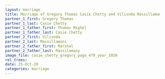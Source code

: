 ```yaml
---
layout: marriage
title: Marriage of Gregory Thomas Casie Chetty and Vilisnda Massillamani
partner_1_first: Gregory Thomas
partner_1_last: Casie Chetty
partner_1_father_first: Thomas Mighel
partner_1_father_last: Casie Chetty
partner_2_first: Vilisnda
partner_2_last: Massillamani
partner_2_father_first: Marshal
partner_2_father_last: Massilamany
image_file: casie_chetty_gregory_page_479_year_1920
rel_trees:
date: 25-Oct-20
categories: marriage
---
```


